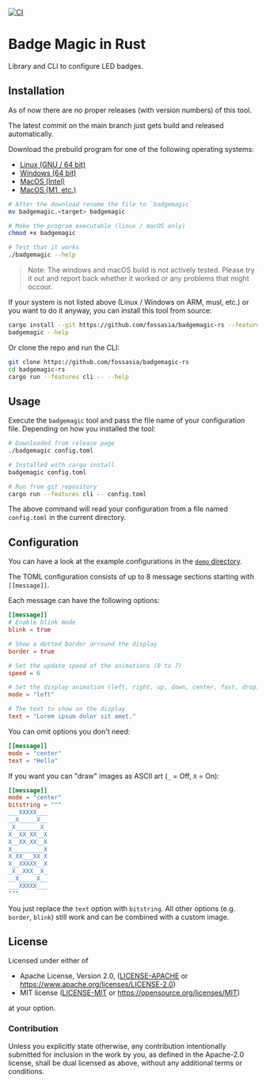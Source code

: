 [![CI](../../actions/workflows/ci.yaml/badge.svg)](../../actions/workflows/ci.yaml)

# Badge Magic in Rust

Library and CLI to configure LED badges.

## Installation

As of now there are no proper releases (with version numbers) of this tool.

The latest commit on the main branch just gets build and released automatically.

Download the prebuild program for one of the following operating systems:

- [Linux (GNU / 64 bit)](../../releases/latest/download/badgemagic.x86_64-unknown-linux-gnu)
- [Windows (64 bit)](../../releases/latest/download/badgemagic.x86_64-pc-windows-msvc.exe)
- [MacOS (Intel)](../../releases/latest/download/badgemagic.x86_64-apple-darwin)
- [MacOS (M1, etc.)](../../releases/latest/download/badgemagic.aarch64-apple-darwin)

```sh
# After the download rename the file to `badgemagic`
mv badgemagic.<target> badgemagic

# Make the program executable (linux / macOS only)
chmod +x badgemagic

# Test that it works
./badgemagic --help
```

> Note: The windows and macOS build is not actively tested. Please try it out and report back whether it worked or any problems that might occour.

If your system is not listed above (Linux / Windows on ARM, musl, etc.) or you want to do it anyway, you can install this tool from source:

```sh
cargo install --git https://github.com/fossasia/badgemagic-rs --features cli
badgemagic --help
```

Or clone the repo and run the CLI:
```sh
git clone https://github.com/fossasia/badgemagic-rs
cd badgemagic-rs
cargo run --features cli -- --help
```

## Usage

Execute the `badgemagic` tool and pass the file name of your configuration file. Depending on how you installed the tool:

```sh
# Downloaded from release page
./badgemagic config.toml

# Installed with cargo install
badgemagic config.toml

# Run from git repository
cargo run --features cli -- config.toml
```

The above command will read your configuration from a file named `config.toml` in the current directory.

## Configuration

You can have a look at the example configurations in the [`demo` directory](demo).

The TOML configuration consists of up to 8 message sections starting with `[[message]]`.

Each message can have the following options:
```toml
[[message]]
# Enable blink mode
blink = true

# Show a dotted border arround the display
border = true

# Set the update speed of the animations (0 to 7)
speed = 6

# Set the display animation (left, right, up, down, center, fast, drop, curtain, laser)
mode = "left"

# The text to show on the display
text = "Lorem ipsum dolor sit amet."
```

You can omit options you don't need:
```toml
[[message]]
mode = "center"
text = "Hello"
```

If you want you can "draw" images as ASCII art (`_` = Off, `X` = On):
```toml
[[message]]
mode = "center"
bitstring = """
___XXXXX___
__X_____X__
_X_______X_
X__XX_XX__X
X__XX_XX__X
X_________X
X_XX___XX_X
X__XXXXX__X
_X__XXX__X_
__X_____X__
___XXXXX___
"""
```

You just replace the `text` option with `bitstring`. All other options (e.g. `border`, `blink`) still work and can be combined with a custom image.

## License

Licensed under either of

- Apache License, Version 2.0, ([LICENSE-APACHE](LICENSE-APACHE) or https://www.apache.org/licenses/LICENSE-2.0)
- MIT license ([LICENSE-MIT](LICENSE-MIT) or https://opensource.org/licenses/MIT)

at your option.

### Contribution

Unless you explicitly state otherwise, any contribution intentionally submitted for inclusion in the work by you, as defined in the Apache-2.0 license, shall be dual licensed as above, without any additional terms or conditions.
